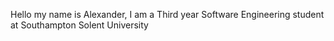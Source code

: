 Hello my name is Alexander,
I am a Third year Software Engineering student at Southampton Solent University
